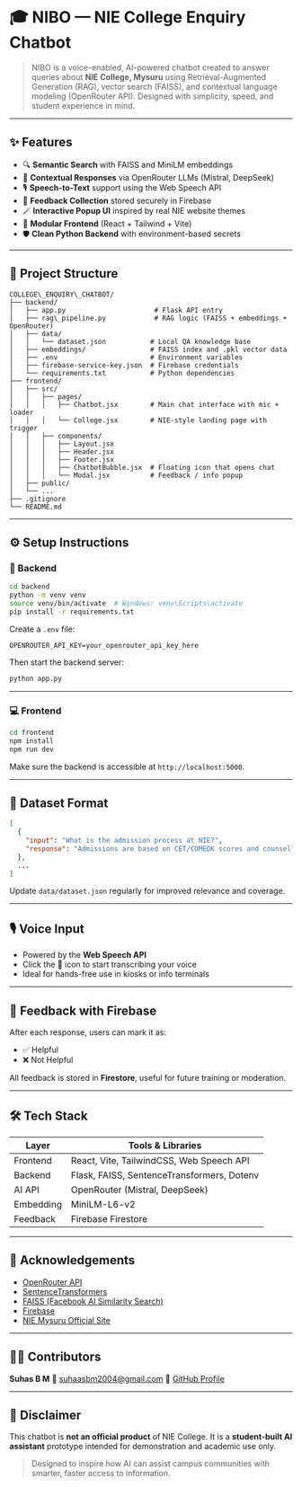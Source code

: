 # 🎓 NIBO — NIE College Enquiry Chatbot

> NIBO is a voice-enabled, AI-powered chatbot created to answer queries about **NIE College, Mysuru** using Retrieval-Augmented Generation (RAG), vector search (FAISS), and contextual language modeling (OpenRouter API). Designed with simplicity, speed, and student experience in mind.

---

## ✨ Features

- 🔍 **Semantic Search** with FAISS and MiniLM embeddings
- 🧠 **Contextual Responses** via OpenRouter LLMs (Mistral, DeepSeek)
- 🎙️ **Speech-to-Text** support using the Web Speech API
- 📮 **Feedback Collection** stored securely in Firebase
- 🪄 **Interactive Popup UI** inspired by real NIE website themes
- 🧩 **Modular Frontend** (React + Tailwind + Vite)
- 🛡️ **Clean Python Backend** with environment-based secrets

---

## 🧱 Project Structure

```
COLLEGE\_ENQUIRY\_CHATBOT/
├── backend/
│   ├── app.py                      # Flask API entry
│   ├── rag\_pipeline.py            # RAG logic (FAISS + embeddings + OpenRouter)
│   ├── data/
│   │   └── dataset.json           # Local QA knowledge base
│   ├── embeddings/                # FAISS index and .pkl vector data
│   ├── .env                       # Environment variables
│   ├── firebase-service-key.json  # Firebase credentials
│   └── requirements.txt           # Python dependencies
├── frontend/
│   ├── src/
│   │   ├── pages/
│   │   │   ├── Chatbot.jsx        # Main chat interface with mic + loader
│   │   │   └── College.jsx        # NIE-style landing page with trigger
│   │   ├── components/
│   │   │   ├── Layout.jsx
│   │   │   ├── Header.jsx
│   │   │   ├── Footer.jsx
│   │   │   ├── ChatbotBubble.jsx  # Floating icon that opens chat
│   │   │   └── Modal.jsx          # Feedback / info popup
│   ├── public/
│   └── ...
├── .gitignore
└── README.md
```


---

## ⚙️ Setup Instructions

### 🔧 Backend

```bash
cd backend
python -m venv venv
source venv/bin/activate  # Windows: venv\Scripts\activate
pip install -r requirements.txt
````

Create a `.env` file:

```env
OPENROUTER_API_KEY=your_openrouter_api_key_here
```

Then start the backend server:

```bash
python app.py
```

---

### 💻 Frontend

```bash
cd frontend
npm install
npm run dev
```

Make sure the backend is accessible at `http://localhost:5000`.

---

## 🧠 Dataset Format

```json
[
  {
    "input": "What is the admission process at NIE?",
    "response": "Admissions are based on CET/COMEDK scores and counselling..."
  },
  ...
]
```

Update `data/dataset.json` regularly for improved relevance and coverage.

---

## 🎙️ Voice Input

* Powered by the **Web Speech API**
* Click the 🎤 icon to start transcribing your voice
* Ideal for hands-free use in kiosks or info terminals

---

## 📮 Feedback with Firebase

After each response, users can mark it as:

* ✅ Helpful
* ❌ Not Helpful

All feedback is stored in **Firestore**, useful for future training or moderation.

---

## 🛠 Tech Stack

| Layer     | Tools & Libraries                          |
| --------- | ------------------------------------------ |
| Frontend  | React, Vite, TailwindCSS, Web Speech API   |
| Backend   | Flask, FAISS, SentenceTransformers, Dotenv |
| AI API    | OpenRouter (Mistral, DeepSeek)             |
| Embedding | MiniLM-L6-v2                               |
| Feedback  | Firebase Firestore                         |

---

## 📢 Acknowledgements

* [OpenRouter API](https://openrouter.ai/)
* [SentenceTransformers](https://www.sbert.net/)
* [FAISS (Facebook AI Similarity Search)](https://github.com/facebookresearch/faiss)
* [Firebase](https://firebase.google.com/)
* [NIE Mysuru Official Site](https://nie.ac.in)

---

## 🙋‍♂️ Contributors

**Suhas B M**
📧 [suhaasbm2004@gmail.com](mailto:suhaasbm2004@gmail.com)
🔗 [GitHub Profile](https://github.com/suhasbm09)

---

## 📌 Disclaimer

This chatbot is **not an official product** of NIE College.
It is a **student-built AI assistant** prototype intended for demonstration and academic use only.

> Designed to inspire how AI can assist campus communities with smarter, faster access to information.

